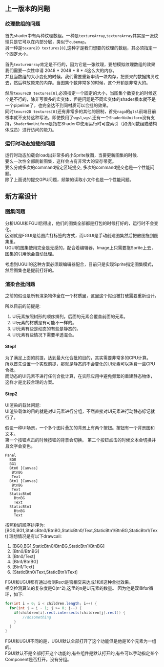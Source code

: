 ## 上一版本的问题  
### 纹理数组的问题  
首先shader中有两种纹理数组。一种是`textureArray`,`textureArray`其实是一张纹理只是它可以在内部分层，类似于`cubemap`。  
另一种是`texure2D textures[8]`,这种才是我们想要的纹理的数组，其必须指定一个固定大小。  

首先`textureArray`肯定是不行的，因为它是一张纹理，要想模拟纹理数组的效果我们需要一次性申请 2048 * 2048 * 8 * 4这么大的内存，  
并且当数组的大小变化的时候，我们需要重新申请一块内存，把原来的数据拷贝过去，然后释放原来的内存。当图集个数非常多的时候，这个开销是非常大的。  


然后`texure2D textures[8]`,必须指定一个固定的大小，当图集个数变化的时候这个是不行的，除非写很多的宏变体，但是问题是不同宏变体的shader根本就不是一个pipeline了，也完全达不到同材质可以合批的效果。  
同时`texure2D textures[8]`还有非常多的其他的限制，首先`naga`的`glsl`前端目前根本就不支持这种写法。即使换用了`wgsl`,`wgsl`还有一个`ShaderNoUniform`没有支持，`ShaderNonUniform`是指在Shader中使用运行时可变索引（如访问数组或结构体成员）进行访问的能力。  

### 运行时动态加载的问题  
运行时动态加载会load出非常多的小Sprite散图，当要更新图集的时候.  
要么一次性全部刷新图集，这样会占有非常大的显存带宽。  
要么分成多次的command指定区域提交, 多次的command提交也是一个性能问题。  
除了上面说的提交GPU问题，频繁的读取小文件也是一个性能问题。  


## 新方案设计  

### 图集问题  
分析UGUI和FGUI后得出，他们的图集全部都是打包的时候打好的，运行时不会变化。   
区别就是FGUI是给图片打标签的方式，而UGUI是手动创建图集然后把散图拖到图集里。  
UGUI的图集使用完全是无感的，配合着编辑器，Image上只需要拖Sprite上去，图集的引用他会自动处理。  

考虑到UGUI的这种方案必须跟编辑器配合，目前只是实现Sprite指定图集模式，然后图集也是提前打好的。  

### 渲染合批问题  
之前的假设是所有渲染物体全在一个材质里，这里这个假设被打破需要重新设计。  

所以目前的前提是:  
1. UI元素按照树形的顺序排列，后面的元素会覆盖前面的元素。  
2. UI元素的材质是有可能不一样的。  
3. UI元素有些是动态的有些是静态的。  
4. UI元素有些情况下需要半透混合。  


#### Step1 
为了满足上面的前提，达到最大化合批的目的，其实需要非常多的CPU计算。   
所以首先设置一个实现前提，那就是静态的不会变化的UI元素可以耗费一些CPU合批。  
而动态的UI元素不进行任何合批计算，在实际应用中避免频繁的重建静态物体，这样才是比较合理的方案。  


#### Step2  
UI渲染的载体问题:   
UI渲染载体的目的就是对UI元素进行分组，不然直接对UI元素进行动静态标记就行了。  

假设一种UI场景，一个多个图片叠加的背景上有两个按钮。按钮有一个背景图和文本。  
第一个按钮点击的时候按钮的背景会切换。 第二个按钮点击的时候文本会切换并且文字会变色。  
```
Panel  
  BG0  
  BG1  
  Btn0 [Canvas]  
   BtnBG  
   Text  
  Btn1 [Canvas]  
   BtnBG  
   Text  
  StaticBtn0  
    BtnBG  
    Text  
  StaticBtn1  
    BtnBG  
    Text  
```
 按照树的顺序排序为:[BG0,BG1,StaticBtn0/BtnBG,StaticBtn0/Text,StaticBtn1/BtnBG,StaticBtn1/Text]
理想情况是有以下drawcall:
1. [BG0,BG1,StaticBtn0/BtnBG,StaticBtn1/BtnBG]
2. [Btn0/BtnBG]
3. [Btn0/Text]
4. [Btn1/BtnBG]
5. [Btn1/Text]
6. [StaticBtn0/Text,StaticBtn1/Text]

FGUI和UGUI都有通过检测Rect是否相交来达成1和6这种合批效果。  
相交检测算法的复杂度是O(n^2),这里的n是UI元素的数量。 因为他是双重for循环，如下:  
```C#
for(int i = 0; i < children.length; i++) {
  for(int j = i - 1; j >= 0; j--) {
    if(children[i].rect.intersects(children[j].rect)) {
        //dosomething
    }
  }
}
```
FGUI和UGUI不同的是，UGUI默认全部打开了这个功能但是他是16个元素为一组的。  
FGUI默认不是全部打开这个功能的,有些组件是默认打开的,有些可以手动指定某个Component是否打开，没有分组。  